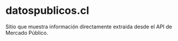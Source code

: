 datospublicos.cl
=============
Sitio que muestra información directamente extraida desde el API de Mercado Público.
